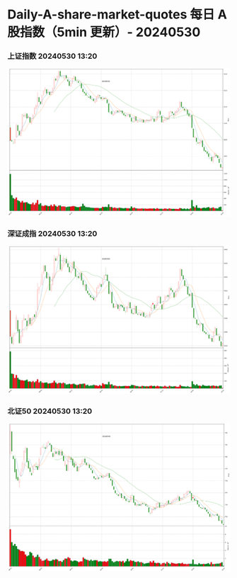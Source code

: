 
# Daily-A-share-market-quotes 每日 A 股指数（5min 更新）- 20240530

### 上证指数 20240530 13:20
![](./fig/2024/5/20240530-sh000001.png)

### 深证成指 20240530 13:20
![](./fig/2024/5/20240530-sz399001.png)

### 北证50 20240530 13:20
![](./fig/2024/5/20240530-bj899050.png)
